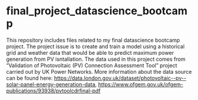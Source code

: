 # final_project_datascience_bootcamp
This repository includes files related to my final datascience bootcamp project. The project issue is to create and train a model using a historical grid and weather data that would be able to predict maximum power generation from PV isntallation. The data used in this project comes from “Validation of Photovoltaic (PV) Connection Assessment Tool” project carried out by UK Power Networks. More information about the data source can be found here: https://data.london.gov.uk/dataset/photovoltaic--pv--solar-panel-energy-generation-data, https://www.ofgem.gov.uk/ofgem-publications/93938/pvtoolcdrfinal-pdf
 
